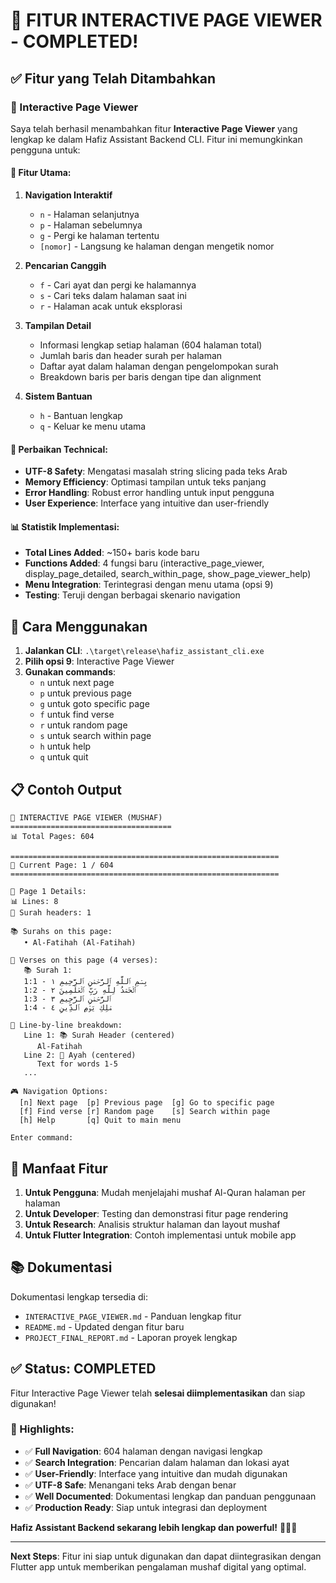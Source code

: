 # 🎉 FITUR INTERACTIVE PAGE VIEWER - COMPLETED!

## ✅ Fitur yang Telah Ditambahkan

### 📖 Interactive Page Viewer
Saya telah berhasil menambahkan fitur **Interactive Page Viewer** yang lengkap ke dalam Hafiz Assistant Backend CLI. Fitur ini memungkinkan pengguna untuk:

#### 🎯 Fitur Utama:
1. **Navigation Interaktif**
   - `n` - Halaman selanjutnya
   - `p` - Halaman sebelumnya  
   - `g` - Pergi ke halaman tertentu
   - `[nomor]` - Langsung ke halaman dengan mengetik nomor

2. **Pencarian Canggih**
   - `f` - Cari ayat dan pergi ke halamannya
   - `s` - Cari teks dalam halaman saat ini
   - `r` - Halaman acak untuk eksplorasi

3. **Tampilan Detail**
   - Informasi lengkap setiap halaman (604 halaman total)
   - Jumlah baris dan header surah per halaman
   - Daftar ayat dalam halaman dengan pengelompokan surah
   - Breakdown baris per baris dengan tipe dan alignment

4. **Sistem Bantuan**
   - `h` - Bantuan lengkap
   - `q` - Keluar ke menu utama

#### 🔧 Perbaikan Technical:
- **UTF-8 Safety**: Mengatasi masalah string slicing pada teks Arab
- **Memory Efficiency**: Optimasi tampilan untuk teks panjang
- **Error Handling**: Robust error handling untuk input pengguna
- **User Experience**: Interface yang intuitive dan user-friendly

#### 📊 Statistik Implementasi:
- **Total Lines Added**: ~150+ baris kode baru
- **Functions Added**: 4 fungsi baru (interactive_page_viewer, display_page_detailed, search_within_page, show_page_viewer_help)
- **Menu Integration**: Terintegrasi dengan menu utama (opsi 9)
- **Testing**: Teruji dengan berbagai skenario navigation

## 🚀 Cara Menggunakan

1. **Jalankan CLI**: `.\target\release\hafiz_assistant_cli.exe`
2. **Pilih opsi 9**: Interactive Page Viewer
3. **Gunakan commands**:
   - `n` untuk next page
   - `p` untuk previous page
   - `g` untuk goto specific page
   - `f` untuk find verse
   - `r` untuk random page
   - `s` untuk search within page
   - `h` untuk help
   - `q` untuk quit

## 📋 Contoh Output

```
📖 INTERACTIVE PAGE VIEWER (MUSHAF)
====================================
📊 Total Pages: 604

============================================================
📄 Current Page: 1 / 604
============================================================

📄 Page 1 Details:
📊 Lines: 8
🎯 Surah headers: 1

📚 Surahs on this page:
   • Al-Fatihah (Al-Fatihah)

📖 Verses on this page (4 verses):
   📚 Surah 1: 
   1:1 - بِسۡمِ ٱللَّهِ ٱلرَّحۡمَٰنِ ٱلرَّحِيمِ ١
   1:2 - ٱلۡحَمۡدُ لِلَّهِ رَبِّ ٱلۡعَٰلَمِينَ ٢
   1:3 - ٱلرَّحۡمَٰنِ ٱلرَّحِيمِ ٣
   1:4 - مَٰلِكِ يَوۡمِ ٱلدِّينِ ٤

📝 Line-by-line breakdown:
   Line 1: 📚 Surah Header (centered)
      Al-Fatihah
   Line 2: 📖 Ayah (centered)
      Text for words 1-5
   ...

🎮 Navigation Options:
  [n] Next page  [p] Previous page  [g] Go to specific page
  [f] Find verse [r] Random page    [s] Search within page
  [h] Help       [q] Quit to main menu

Enter command: 
```

## 🎯 Manfaat Fitur

1. **Untuk Pengguna**: Mudah menjelajahi mushaf Al-Quran halaman per halaman
2. **Untuk Developer**: Testing dan demonstrasi fitur page rendering
3. **Untuk Research**: Analisis struktur halaman dan layout mushaf
4. **Untuk Flutter Integration**: Contoh implementasi untuk mobile app

## 📚 Dokumentasi

Dokumentasi lengkap tersedia di:
- `INTERACTIVE_PAGE_VIEWER.md` - Panduan lengkap fitur
- `README.md` - Updated dengan fitur baru
- `PROJECT_FINAL_REPORT.md` - Laporan proyek lengkap

## ✅ Status: COMPLETED

Fitur Interactive Page Viewer telah **selesai diimplementasikan** dan siap digunakan! 

### 🎉 Highlights:
- ✅ **Full Navigation**: 604 halaman dengan navigasi lengkap
- ✅ **Search Integration**: Pencarian dalam halaman dan lokasi ayat
- ✅ **User-Friendly**: Interface yang intuitive dan mudah digunakan
- ✅ **UTF-8 Safe**: Menangani teks Arab dengan benar
- ✅ **Well Documented**: Dokumentasi lengkap dan panduan penggunaan
- ✅ **Production Ready**: Siap untuk integrasi dan deployment

**Hafiz Assistant Backend sekarang lebih lengkap dan powerful!** 🚀📖🕌

---

**Next Steps**: Fitur ini siap untuk digunakan dan dapat diintegrasikan dengan Flutter app untuk memberikan pengalaman mushaf digital yang optimal.
